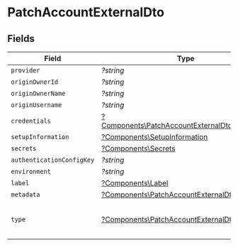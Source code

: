 # PatchAccountExternalDto


## Fields

| Field                                                                                                           | Type                                                                                                            | Required                                                                                                        | Description                                                                                                     | Example                                                                                                         |
| --------------------------------------------------------------------------------------------------------------- | --------------------------------------------------------------------------------------------------------------- | --------------------------------------------------------------------------------------------------------------- | --------------------------------------------------------------------------------------------------------------- | --------------------------------------------------------------------------------------------------------------- |
| `provider`                                                                                                      | *?string*                                                                                                       | :heavy_minus_sign:                                                                                              | N/A                                                                                                             |                                                                                                                 |
| `originOwnerId`                                                                                                 | *?string*                                                                                                       | :heavy_minus_sign:                                                                                              | N/A                                                                                                             |                                                                                                                 |
| `originOwnerName`                                                                                               | *?string*                                                                                                       | :heavy_minus_sign:                                                                                              | N/A                                                                                                             |                                                                                                                 |
| `originUsername`                                                                                                | *?string*                                                                                                       | :heavy_minus_sign:                                                                                              | N/A                                                                                                             |                                                                                                                 |
| `credentials`                                                                                                   | [?Components\PatchAccountExternalDtoCredentials](../../Models/Components/PatchAccountExternalDtoCredentials.md) | :heavy_minus_sign:                                                                                              | N/A                                                                                                             |                                                                                                                 |
| `setupInformation`                                                                                              | [?Components\SetupInformation](../../Models/Components/SetupInformation.md)                                     | :heavy_minus_sign:                                                                                              | N/A                                                                                                             |                                                                                                                 |
| `secrets`                                                                                                       | [?Components\Secrets](../../Models/Components/Secrets.md)                                                       | :heavy_minus_sign:                                                                                              | N/A                                                                                                             |                                                                                                                 |
| `authenticationConfigKey`                                                                                       | *?string*                                                                                                       | :heavy_minus_sign:                                                                                              | N/A                                                                                                             |                                                                                                                 |
| `environment`                                                                                                   | *?string*                                                                                                       | :heavy_minus_sign:                                                                                              | N/A                                                                                                             |                                                                                                                 |
| `label`                                                                                                         | [?Components\Label](../../Models/Components/Label.md)                                                           | :heavy_minus_sign:                                                                                              | N/A                                                                                                             |                                                                                                                 |
| `metadata`                                                                                                      | [?Components\PatchAccountExternalDtoMetadata](../../Models/Components/PatchAccountExternalDtoMetadata.md)       | :heavy_minus_sign:                                                                                              | N/A                                                                                                             |                                                                                                                 |
| `type`                                                                                                          | [?Components\PatchAccountExternalDtoType](../../Models/Components/PatchAccountExternalDtoType.md)               | :heavy_minus_sign:                                                                                              | The account type                                                                                                | [<br/>"PRODUCTION",<br/>"TEST"<br/>]                                                                            |